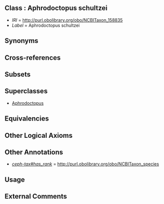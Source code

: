 
## Class : Aphrodoctopus schultzei

 * *IRI* = http://purl.obolibrary.org/obo/NCBITaxon_158835
 * *Label* = Aphrodoctopus schultzei

## Synonyms


## Cross-references


## Subsets


## Superclasses

 * [Aphrodoctopus](../../NCBITaxon/34/NCBITaxon_158834.md)

## Equivalencies


## Other Logical Axioms


## Other Annotations

 * *[ceph-tax#has_rank](../../ceph-tax#has/nk/ceph-tax#has_rank.md)* = http://purl.obolibrary.org/obo/NCBITaxon_species

## Usage


## External Comments

